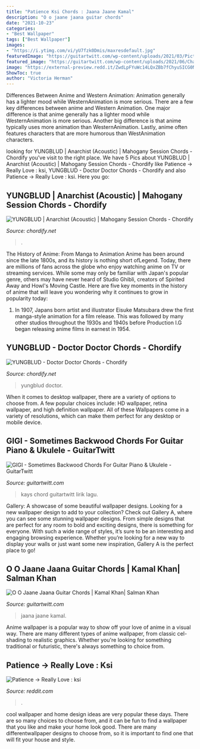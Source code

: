 ```yaml
---
title: "Patience Ksi Chords : Jaana Jaane Kamal"
description: "O o jaane jaana guitar chords"
date: "2021-10-23"
categories:
- "Best Wallpaper"
tags: ["Best Wallpaper"]
images:
- "https://i.ytimg.com/vi/yU7fzk0Dmis/maxresdefault.jpg"
featuredImage: "https://guitartwitt.com/wp-content/uploads/2021/03/Picture-of-You-Chords.jpg"
featured_image: "https://guitartwitt.com/wp-content/uploads/2021/06/Chance-Of-Rain-768x494.jpg"
image: "https://external-preview.redd.it/ZwdLpFYuWc14LQxZBb7fChyuSICG0N92knAcx8d3dv8.png?format=pjpg&amp;auto=webp&amp;s=6c04f966cfd0bcb494a866ab9759fbe3ac4b7708"
ShowToc: true
author: "Victoria Herman"
---
```



Differences Between Anime and Western Animation: Animation generally has a lighter mood while WesternAnimation is more serious.
There are a few key differences between anime and Western Animation. One major difference is that anime generally has a lighter mood while WesternAnimation is more serious. Another big difference is that anime typically uses more animation than WesternAnimation. Lastly, anime often features characters that are more humorous than WestAnimation characters.

	

		
looking for YUNGBLUD | Anarchist (Acoustic) | Mahogany Session Chords - Chordify you've visit to the right place. We have 5 Pics about YUNGBLUD | Anarchist (Acoustic) | Mahogany Session Chords - Chordify like Patience -&gt; Really Love : ksi, YUNGBLUD - Doctor Doctor Chords - Chordify and also Patience -&gt; Really Love : ksi. Here you go:
		
    
## YUNGBLUD | Anarchist (Acoustic) | Mahogany Session Chords - Chordify

<img loading=lazy src="https://i.ytimg.com/vi/KwihuSDT0Tc/maxresdefault.jpg" onerror="this.onerror=null;this.src='https://tse4.mm.bing.net/th?id=OIP.LDmRG50H2ka6EWkt87vUFAHaEK&amp;pid=15.1';" alt="YUNGBLUD | Anarchist (Acoustic) | Mahogany Session Chords - Chordify">

_Source: chordify.net_

>. 

	

The History of Anime: From Manga to Animation
Anime has been around since the late 1800s, and its history is nothing short ofLegend. Today, there are millions of fans across the globe who enjoy watching anime on TV or streaming services. While some may only be familiar with Japan's popular genre, others may have never heard of Studio Ghibli, creators of Spirited Away and Howl's Moving Castle. Here are five key moments in the history of anime that will leave you wondering why it continues to grow in popularity today:
1) In 1907, Japans born artist and illustrator Eisuke Matsubara drew the first manga-style animation for a film release. This was followed by many other studios throughout the 1930s and 1940s before Production I.G began releasing anime films in earnest in 1954.

    
## YUNGBLUD - Doctor Doctor Chords - Chordify

<img loading=lazy src="https://i.ytimg.com/vi/yU7fzk0Dmis/maxresdefault.jpg" onerror="this.onerror=null;this.src='https://tse1.mm.bing.net/th?id=OIP.PVbViELecfgbDvT6rp0_MAHaEK&amp;pid=15.1';" alt="YUNGBLUD - Doctor Doctor Chords - Chordify">

_Source: chordify.net_

>yungblud doctor. 

	

When it comes to desktop wallpaper, there are a variety of options to choose from. A few popular choices include: HD wallpaper, retina wallpaper, and high definition wallpaper. All of these Wallpapers come in a variety of resolutions, which can make them perfect for any desktop or mobile device. 

    
## GIGI - Sometimes Backwood Chords For Guitar Piano &amp; Ukulele - GuitarTwitt

<img loading=lazy src="https://guitartwitt.com/wp-content/uploads/2021/03/Picture-of-You-Chords.jpg" onerror="this.onerror=null;this.src='https://tse2.mm.bing.net/th?id=OIP.vJYALR6quvbTybNuBarTFgHaEx&amp;pid=15.1';" alt="GIGI - Sometimes Backwood Chords For Guitar Piano &amp; Ukulele - GuitarTwitt">

_Source: guitartwitt.com_

>kays chord guitartwitt lirik lagu. 

	

Gallery: A showcase of some beautiful wallpaper designs.
Looking for a new wallpaper design to add to your collection? Check out Gallery A, where you can see some stunning wallpaper designs. From simple designs that are perfect for any room to bold and exciting designs, there is something for everyone. With such a wide range of styles, it’s sure to be an interesting and engaging browsing experience. Whether you’re looking for a new way to display your walls or just want some new inspiration, Gallery A is the perfect place to go!





	
	
    
## O O Jaane Jaana Guitar Chords | Kamal Khan| Salman Khan

<img loading=lazy src="https://guitartwitt.com/wp-content/uploads/2021/06/Chance-Of-Rain-768x494.jpg" onerror="this.onerror=null;this.src='https://tse2.mm.bing.net/th?id=OIP.IPGzVwAxgPyOQ-4e21SIMAHaEw&amp;pid=15.1';" alt="O O Jaane Jaana Guitar Chords | Kamal Khan| Salman Khan">

_Source: guitartwitt.com_

>jaana jaane kamal. 

	

Anime wallpaper is a popular way to show off your love of anime in a visual way. There are many different types of anime wallpaper, from classic cel-shading to realistic graphics. Whether you're looking for something traditional or futuristic, there's always something to choice from.

    
## Patience -&gt; Really Love : Ksi

<img loading=lazy src="https://external-preview.redd.it/ZwdLpFYuWc14LQxZBb7fChyuSICG0N92knAcx8d3dv8.png?format=pjpg&amp;auto=webp&amp;s=6c04f966cfd0bcb494a866ab9759fbe3ac4b7708" onerror="this.onerror=null;this.src='https://tse2.mm.bing.net/th?id=OIP.oCgwW4Vp0aEZtBoFulNVfgHaNK&amp;pid=15.1';" alt="Patience -&gt; Really Love : ksi">

_Source: reddit.com_

>. 

	

cool wallpaper and home design ideas are very popular these days. There are so many choices to choose from, and it can be fun to find a wallpaper that you like and make your home look good. There are many differentwallpaper designs to choose from, so it is important to find one that will fit your house and style.

